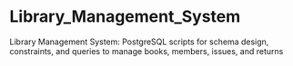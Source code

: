 # Library_Management_System
Library Management System: PostgreSQL scripts for schema design, constraints, and queries to manage books, members, issues, and returns
